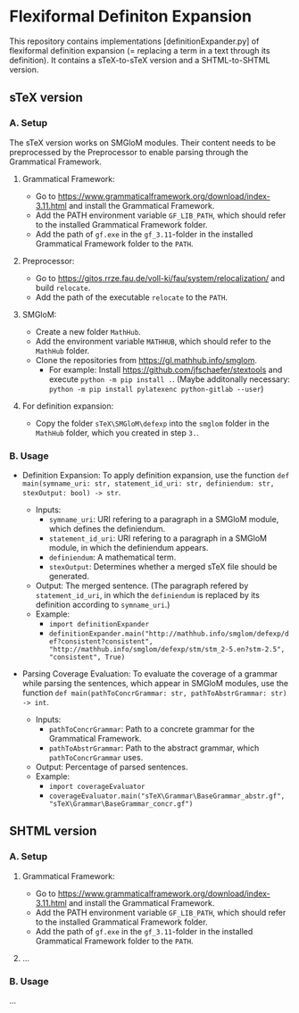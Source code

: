 # Flexiformal Definiton Expansion

This repository contains implementations [definitionExpander.py] of flexiformal definition expansion (= replacing a term in a text through its definition).
It contains a sTeX-to-sTeX version and a SHTML-to-SHTML version.

## sTeX version
### A. Setup

The sTeX version works on SMGloM modules. Their content needs to be preprocessed by the Preprocessor to enable parsing through the Grammatical Framework.

   1. Grammatical Framework: 
      * Go to https://www.grammaticalframework.org/download/index-3.11.html and install the Grammatical Framework. 
      * Add the PATH environment variable `GF_LIB_PATH`, which should refer to the installed Grammatical Framework folder.
      * Add the path of `gf.exe` in the `gf_3.11`-folder in the installed Grammatical Framework folder to the `PATH`.
    
   2. Preprocessor: 
      * Go to https://gitos.rrze.fau.de/voll-ki/fau/system/relocalization/ and build `relocate`.
      * Add the path of the executable `relocate` to the `PATH`.

   3. SMGloM:
      * Create a new folder `MathHub`.
      * Add the environment variable `MATHHUB`, which should refer to the `MathHub` folder.
      * Clone the repositories from https://gl.mathhub.info/smglom. 
         * For example: Install https://github.com/jfschaefer/stextools and execute `python -m pip install .`. (Maybe additonally necessary: `python -m pip install pylatexenc python-gitlab --user`)

   4. For definition expansion: 
      * Copy the folder `sTeX\SMGloM\defexp` into the `smglom` folder in the `MathHub` folder, which you created in step `3.`.

### B. Usage
* Definition Expansion: To apply definition expansion, use the function `def main(symname_uri: str, statement_id_uri: str, definiendum: str, stexOutput: bool) -> str`.
   * Inputs:
      * `symname_uri`: URI refering to a paragraph in a SMGloM module, which defines the definiendum.
      * `statement_id_uri`: URI refering to a paragraph in a SMGloM module, in which the definiendum appears.
      * `definiendum`: A mathematical term.
      * `stexOutput`: Determines whether a merged sTeX file should be generated. 
   * Output: The merged sentence. (The paragraph refered by `statement_id_uri`, in which the `definiendum` is replaced by its definition according to `symname_uri`.)
   * Example: 
      * `import definitionExpander`
      * `definitionExpander.main("http://mathhub.info/smglom/defexp/def?consistent?consistent", "http://mathhub.info/smglom/defexp/stm/stm_2-5.en?stm-2.5", "consistent", True)`

* Parsing Coverage Evaluation: To evaluate the coverage of a grammar while parsing the sentences, which appear in SMGloM modules, use the function `def main(pathToConcrGrammar: str, pathToAbstrGrammar: str) -> int`.
   * Inputs:
      * `pathToConcrGrammar`: Path to a concrete grammar for the Grammatical Framework. 
      * `pathToAbstrGrammar`: Path to the abstract grammar, which `pathToConcrGrammar` uses. 
   * Output: Percentage of parsed sentences.
   * Example:
      * `import coverageEvaluator`
      * `coverageEvaluator.main("sTeX\Grammar\BaseGrammar_abstr.gf", "sTeX\Grammar\BaseGrammar_concr.gf")`



## SHTML version
### A. Setup
   1. Grammatical Framework: 
      * Go to https://www.grammaticalframework.org/download/index-3.11.html and install the Grammatical Framework. 
      * Add the PATH environment variable `GF_LIB_PATH`, which should refer to the installed Grammatical Framework folder.
      * Add the path of `gf.exe` in the `gf_3.11`-folder in the installed Grammatical Framework folder to the `PATH`.
   
2. ...

### B. Usage
...
